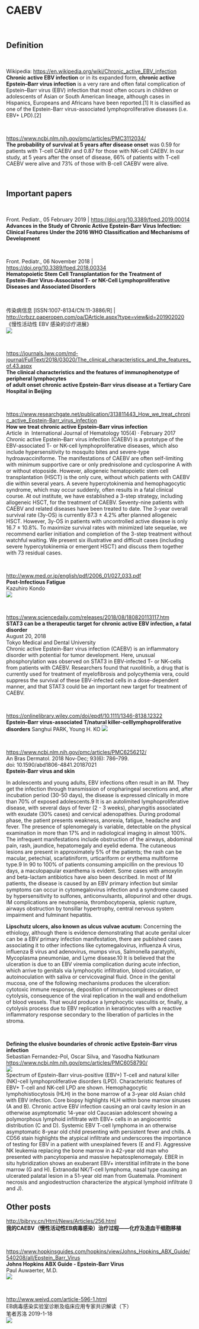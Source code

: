 ﻿# CAEBV

<br>   

## Definition
 
<br>  
  
Wikipedia: https://en.wikipedia.org/wiki/Chronic_active_EBV_infection     
**Chronic active EBV infection** or in its expanded form, **chronic active Epstein–Barr virus infection** is a very rare and often fatal complication of Epstein–Barr virus (EBV) infection that most often occurs in children or adolescents of Asian or South American lineage, although cases in Hispanics, Europeans and Africans have been reported.[1] It is classified as one of the Epstein-Barr virus-associated lymphoproliferative diseases (i.e. EBV+ LPD).[2]    

<br>     

https://www.ncbi.nlm.nih.gov/pmc/articles/PMC3112034/     
**The probability of survival at 5 years after disease onset** was 0.59 for patients with T-cell CAEBV and 0.87 for those with NK-cell CAEBV. In our study, at 5 years after the onset of disease, 66% of patients with T-cell CAEBV were alive and 73% of those with B-cell CAEBV were alive.


<br>    

## Important papers

<br>    

Front. Pediatr., 05 February 2019 | https://doi.org/10.3389/fped.2019.00014   
**Advances in the Study of Chronic Active Epstein-Barr Virus Infection:     
Clinical Features Under the 2016 WHO Classification and Mechanisms of Development**

<br>    

Front. Pediatr., 06 November 2018 | https://doi.org/10.3389/fped.2018.00334  
**Hematopoietic Stem Cell Transplantation for the Treatment of     
Epstein-Barr Virus-Associated T- or NK-Cell Lymphoproliferative Diseases and Associated Disorders**

<br>    

传染病信息 [ISSN:1007-8134/CN:11-3886/R] | http://crbzz.paperopen.com/oa/DArticle.aspx?type=view&id=201902020     
《慢性活动性 EBV 感染的诊疗进展》           
<img src="https://github.com/Nov05/CAEBV/blob/master/images/2020-05-31%2019_04_09-Microsoft%20Edge.png?raw=true">

<br>    

https://journals.lww.com/md-journal/FullText/2018/03020/The_clinical_characteristics_and_the_features_of.43.aspx    
**The clinical characteristics and the features of immunophenotype of peripheral lymphocytes     
of adult onset chronic active Epstein-Barr virus disease at a Tertiary Care Hospital in Beijing**     

<br>    

https://www.researchgate.net/publication/313811443_How_we_treat_chronic_active_Epstein-Barr_virus_infection     
**How we treat chronic active Epstein–Barr virus infection**    
Article in International Journal of Hematology 105(4) · February 2017     
Chronic active Epstein–Barr virus infection (CAEBV) is a prototype of the EBV-associated T- or NK-cell lymphoproliferative diseases, which also include hypersensitivity to mosquito bites and severe-type hydroavacciniforme. The manifestations of CAEBV are often self-limiting with minimum supportive care or only prednisolone and cyclosporine A with or without etoposide. However, allogeneic hematopoietic stem cell transplantation (HSCT) is the only cure, without which patients with CAEBV die within several years. A severe hypercytokinemia and hemophagocytic syndrome, which may occur suddenly, often results in a fatal clinical course. At out institute, we have established a 3-step strategy, including allogeneic HSCT, for the treatment of CAEBV. Seventy-nine patients with CAEBV and related diseases have been treated to date. The 3-year overall survival rate (3y-OS) is currently 87.3 ± 4.2% after planned allogeneic HSCT. However, 3y-OS in patients with uncontrolled active disease is only 16.7 ± 10.8%. To maximize survival rates with minimized late sequelae, we recommend earlier initiation and completion of the 3-step treatment without watchful waiting. We present six illustrative and difficult cases (including severe hypercytokinemia or emergent HSCT) and discuss them together with 73 residual cases.   

<br>    

http://www.med.or.jp/english/pdf/2006_01/027_033.pdf    
**Post-Infectious Fatigue**       
Kazuhiro Kondo    
<img src="https://github.com/Nov05/CAEBV/blob/master/images/2020-06-01%2010_24_14-027_033.pdf.png?raw=true">     

<br>    

https://www.sciencedaily.com/releases/2018/08/180820113117.htm     
**STAT3 can be a therapeutic target for chronic active EBV infection, a fatal disorder**  
August 20, 2018    
Tokyo Medical and Dental University      
Chronic active Epstein-Barr virus infection (CAEBV) is an inflammatory disorder with potential for tumor development. Here, unusual phosphorylation was observed on STAT3 in EBV-infected T- or NK-cells from patients with CAEBV. Researchers found that ruxolitinib, a drug that is currently used for treatment of myelofibrosis and polycythemia vera, could suppress the survival of these EBV-infected cells in a dose-dependent manner, and that STAT3 could be an important new target for treatment of CAEBV.

<br>      

https://onlinelibrary.wiley.com/doi/epdf/10.1111/1346-8138.12322    
**Epstein–Barr virus-associated T/natural killer-celllymphoproliferative disorders**
Sanghui PARK, Young H. KO
<img src="https://github.com/Nov05/CAEBV/blob/master/images/2020-06-01%2017_25_39-Epstein%E2%80%93Barr%20virus%E2%80%90associated%20T_natural%20killer%E2%80%90cell%20lymphoproliferative%20disorder.png?raw=true">  

<br>    

https://www.ncbi.nlm.nih.gov/pmc/articles/PMC6256212/     
An Bras Dermatol. 2018 Nov-Dec; 93(6): 786–799.    
doi: 10.1590/abd1806-4841.20187021    
**Epstein-Barr virus and skin**       

In adolescents and young adults, EBV infections often result in an IM. They get the infection through transmission of oropharingeal secretions and, after incubation period (30-50 days), the disease is expressed clinically in more than 70% of exposed adolescents.9 It is an autolimited lymphoproliferative disease, with several days of fever (2 - 3 weeks), pharyngitis associated with exudate (30% cases) and cervical adenopathies. During prodomal phase, the patient presents weakness, anorexia, fatigue, headache and fever. The presence of splenomegaly is variable, detectable on the physical examination in more than 17% and in radiological imaging in almost 100%. The infrequent manifestations include obstruction of the airways, abdominal pain, rash, jaundice, hepatomegaly and eyelid edema. The cutaneous lesions are present in approximately 5% of the patients; the rash can be macular, petechial, scarlatiniform, urticariform or erythema multiforme type.9 In 90 to 100% of patients consuming ampicillin on the previous 10 days, a maculopapular exanthema is evident. Some cases with amoxylin and beta-lactam antibiotics have also been described. In most of IM patients, the disease is caused by an EBV primary infection but similar symptoms can occur in cytomegalovirus infection and a syndrome caused by hypersensitivity to sulfones, anticonvulsants, allopurinol and other drugs. IM complications are neutropenia, thrombocytopenia, splenic rupture, airways obstruction by tonsillar hypertrophy, central nervous system impairment and fulminant hepatitis.

**Lipschutz ulcers, also known as ulcus vulvae acutum:** Concerning the ethiology, although there is evidence demonstrating that acute genital ulcer can be a EBV primary infection manifestation, there are published cases associating it to other infections like cytomegalovirus, influenza A virus, influenza B virus and adenovirus, mumps virus, Salmonella paratyphi, Mycoplasma pneumoniae, and Lyme disease.10 It is believed that the ulceration is due to an EBV viremia complication during acute infection, which arrive to genitals via lymphocytic infiltration, blood circulation, or autoinoculation with saliva or cervicovaginal fluid. Once in the genital mucosa, one of the following mechanisms produces the ulceration: cytotoxic immune response, deposition of immunocomplexes or direct cytolysis, consequence of the viral replication in the wall and endothelium of blood vessels. That would produce a lymphocytic vasculitis or, finally, a cytolysis process due to EBV replication in keratinocytes with a reactive inflammatory response secondary to the liberation of particles in the stroma.   

<br>    

**Defining the elusive boundaries of chronic active Epstein-Barr virus infection**   
Sebastian Fernandez-Pol, Oscar Silva, and Yasodha Natkunam      
https://www.ncbi.nlm.nih.gov/pmc/articles/PMC6058790/    
<img src="https://github.com/Nov05/CAEBV/blob/master/images/714oDNZqEGL._AC_SY741_.jpg?raw=true">    
Spectrum of Epstein-Barr virus-positive (EBV+) T-cell and natural killer (NK)-cell lymphoproliferative disorders (LPD). Characteristic features of EBV+ T-cell and NK-cell LPD are shown. Hemophagocytic lymphohistiocytosis (HLH) in the bone marrow of a 3-year old Asian child with EBV infection. Core biopsy highlights HLH within bone marrow sinuses (A and B). Chronic active EBV infection causing an oral cavity lesion in an otherwise asymptomatic 14-year old Caucasian adolescent showing a polymorphous lymphoid infiltrate with EBV+ cells in an angiocentric distribution (C and D). Systemic EBV T-cell lymphoma in an otherwise asymptomatic 8-year old child presenting with persistent fever and chills. A CD56 stain highlights the atypical infiltrate and underscores the importance of testing for EBV in a patient with unexplained fevers (E and F). Aggressive NK leukemia replacing the bone marrow in a 42-year old man who presented with pancytopenia and massive hepatosplenomegaly. EBER in situ hybridization shows an exuberant EBV+ interstitial infiltrate in the bone marrow (G and H). Extranodal NK/T-cell lymphoma, nasal type causing an ulcerated palatal lesion in a 51-year old man from Guatemala. Prominent necrosis and angiodestruction characterize the atypical lymphoid infiltrate (I and J).    


## Other posts

http://bjbryy.cn/Html/News/Articles/256.html      
**我的CAEBV（慢性活动性EB病毒感染）治疗过程——化疗及造血干细胞移植**        
  
<br>

https://www.hopkinsguides.com/hopkins/view/Johns_Hopkins_ABX_Guide/540208/all/Epstein_Barr_Virus     
**Johns Hopkins ABX Guide - Epstein-Barr Virus**     
Paul Auwaerter, M.D.    
<img src="https://github.com/Nov05/CAEBV/blob/master/images/2020-06-15%2018_11_59-Epstein-Barr%20Virus%20_%20Johns%20Hopkins%20ABX%20Guide.png?raw=true">   

<br>   

http://www.weivd.com/article-596-1.html     
EB病毒感染实验室诊断及临床应用专家共识解读（下）    
笔者苏洛 2019-1-18    
<img src="https://github.com/Nov05/CAEBV/blob/master/images/2020-06-15%2018_52_12-EB%E7%97%85%E6%AF%92%E6%84%9F%E6%9F%93%E5%AE%9E%E9%AA%8C%E5%AE%A4%E8%AF%8A%E6%96%AD%E5%8F%8A%E4%B8%B4%E5%BA%8A%E5%BA%94%E7%94%A8%E4%B8%93%E5%AE%B6%E5%85%B1%E8%AF%86%E8%A7%A3%E8%AF%BB%EF%BC%88%E4%B8%8B%EF%BC%89_%E5%BE%AE%E8%AF%8A%E7%BD%91_%E6%A3%80%E9%AA%8C%E5%8C%BB%E5%AD%A6%E6%96%B0%E5%AA%92%E4%BD%93%20-%20WEIVD.COM.png">    


